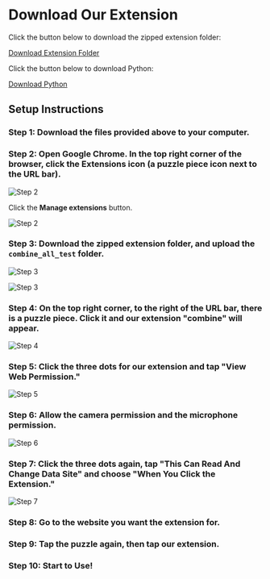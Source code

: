 # Download Our Extension

Click the button below to download the zipped extension folder:

[Download Extension Folder](https://drive.google.com/file/d/15StMp5-P02C6nGWK9EkOBfEI2ufOH93r/view?usp=sharing)

Click the button below to download Python:

[Download Python](https://www.python.org/downloads/)

## Setup Instructions

### Step 1: Download the files provided above to your computer.

### Step 2: Open Google Chrome. In the top right corner of the browser, click the **Extensions** icon (a puzzle piece icon next to the URL bar).

![Step 2](images/step2_1.png)

Click the **Manage extensions** button.

![Step 2](images/step2_2.png)

### Step 3: Download the zipped extension folder, and upload the `combine_all_test` folder.

![Step 3](images/step3.png)

![Step 3](images/step3_2.png)

### Step 4: On the top right corner, to the right of the URL bar, there is a puzzle piece. Click it and our extension "combine" will appear.

![Step 4](images/step4.png)

### Step 5: Click the three dots for our extension and tap "View Web Permission."

![Step 5](images/step5.png)

### Step 6: Allow the camera permission and the microphone permission.

![Step 6](images/step6.png)

### Step 7: Click the three dots again, tap "This Can Read And Change Data Site" and choose "When You Click the Extension."

![Step 7](images/step7.png)

### Step 8: Go to the website you want the extension for.

### Step 9: Tap the puzzle again, then tap our extension.

### Step 10: Start to Use!
